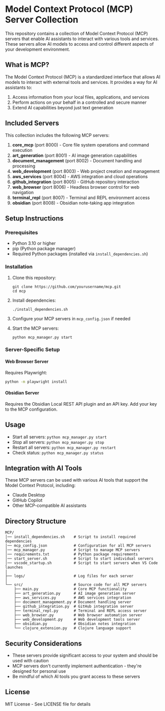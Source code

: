 # Model Context Protocol (MCP) Server Collection

This repository contains a collection of Model Context Protocol (MCP) servers that enable AI assistants to interact with various tools and services. These servers allow AI models to access and control different aspects of your development environment.

## What is MCP?

The Model Context Protocol (MCP) is a standardized interface that allows AI models to interact with external tools and services. It provides a way for AI assistants to:

1. Access information from your local files, applications, and services
2. Perform actions on your behalf in a controlled and secure manner
3. Extend AI capabilities beyond just text generation

## Included Servers

This collection includes the following MCP servers:

1. **core_mcp** (port 8000) - Core file system operations and command execution
2. **art_generation** (port 8001) - AI image generation capabilities
3. **document_management** (port 8002) - Document handling and processing
4. **web_development** (port 8003) - Web project creation and management
5. **aws_services** (port 8004) - AWS integration and cloud operations
6. **github_integration** (port 8005) - GitHub repository interaction
7. **web_browser** (port 8006) - Headless browser control for web navigation
8. **terminal_repl** (port 8007) - Terminal and REPL environment access
9. **obsidian** (port 8008) - Obsidian note-taking app integration

## Setup Instructions

### Prerequisites

- Python 3.10 or higher
- pip (Python package manager)
- Required Python packages (installed via `install_dependencies.sh`)

### Installation

1. Clone this repository:
   ```
   git clone https://github.com/yourusername/mcp.git
   cd mcp
   ```

2. Install dependencies:
   ```
   ./install_dependencies.sh
   ```

3. Configure your MCP servers in `mcp_config.json` if needed

4. Start the MCP servers:
   ```
   python mcp_manager.py start
   ```

### Server-Specific Setup

#### Web Browser Server
Requires Playwright:
```bash
python -m playwright install
```

#### Obsidian Server
Requires the Obsidian Local REST API plugin and an API key. Add your key to the MCP configuration.

## Usage

- Start all servers: `python mcp_manager.py start`
- Stop all servers: `python mcp_manager.py stop`
- Restart all servers: `python mcp_manager.py restart`
- Check status: `python mcp_manager.py status`

## Integration with AI Tools

These MCP servers can be used with various AI tools that support the Model Context Protocol, including:

- Claude Desktop
- GitHub Copilot
- Other MCP-compatible AI assistants

## Directory Structure

```
MCP/
│── install_dependencies.sh    # Script to install required dependencies
│── mcp_config.json            # Configuration for all MCP servers
│── mcp_manager.py             # Script to manage MCP servers
│── requirements.txt           # Python package requirements
│── start_server.sh            # Script to start individual servers
│── vscode_startup.sh          # Script to start servers when VS Code launches
│
├── logs/                      # Log files for each server
│
└── src/                       # Source code for all MCP servers
    ├── main.py                # Core MCP functionality
    ├── art_generation.py      # AI image generation server
    ├── aws_services.py        # AWS services integration
    ├── document_management.py # Document handling server
    ├── github_integration.py  # GitHub integration server
    ├── terminal_repl.py       # Terminal and REPL access server
    ├── web_browser.py         # Web browser automation server
    ├── web_development.py     # Web development tools server
    ├── obsidian.py            # Obsidian notes integration
    └── clojure_extension.py   # Clojure language support
```

## Security Considerations

- These servers provide significant access to your system and should be used with caution
- MCP servers don't currently implement authentication - they're designed for personal use
- Be mindful of which AI tools you grant access to these servers

## License

MIT License - See LICENSE file for details